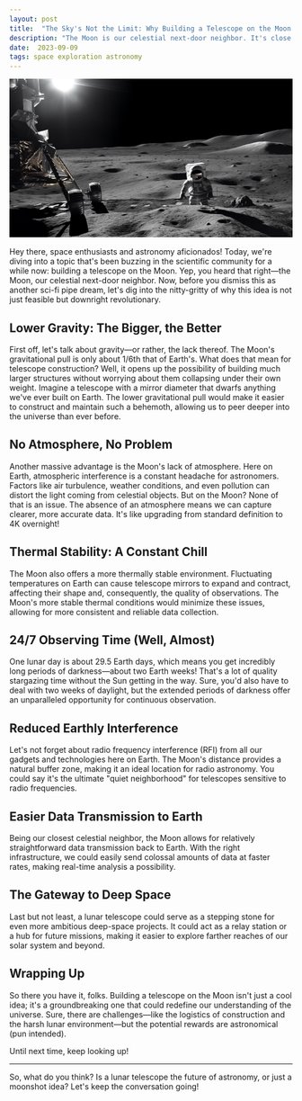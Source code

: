 ```yaml
---
layout: post
title:  "The Sky's Not the Limit: Why Building a Telescope on the Moon is a Game-Changer"
description: "The Moon is our celestial next-door neighbor. It's close enough to be accessible but far enough to offer a unique vantage point for observing the universe. Building a telescope on the Moon would open up a whole new world of possibilities for astronomy. In this blog post, we'll explore the advantages of a lunar telescope and why it could be the future of space exploration."
date:  2023-09-09
tags: space exploration astronomy
---
```


![A view of the Moon](/assets/moon-telescope.png)

Hey there, space enthusiasts and astronomy aficionados! Today, we're diving into a topic that's been buzzing in the scientific community for a while now: building a telescope on the Moon. Yep, you heard that right—the Moon, our celestial next-door neighbor. Now, before you dismiss this as another sci-fi pipe dream, let's dig into the nitty-gritty of why this idea is not just feasible but downright revolutionary.

## Lower Gravity: The Bigger, the Better

First off, let's talk about gravity—or rather, the lack thereof. The Moon's gravitational pull is only about 1/6th that of Earth's. What does that mean for telescope construction? Well, it opens up the possibility of building much larger structures without worrying about them collapsing under their own weight. Imagine a telescope with a mirror diameter that dwarfs anything we've ever built on Earth. The lower gravitational pull would make it easier to construct and maintain such a behemoth, allowing us to peer deeper into the universe than ever before.

## No Atmosphere, No Problem

Another massive advantage is the Moon's lack of atmosphere. Here on Earth, atmospheric interference is a constant headache for astronomers. Factors like air turbulence, weather conditions, and even pollution can distort the light coming from celestial objects. But on the Moon? None of that is an issue. The absence of an atmosphere means we can capture clearer, more accurate data. It's like upgrading from standard definition to 4K overnight!

## Thermal Stability: A Constant Chill

The Moon also offers a more thermally stable environment. Fluctuating temperatures on Earth can cause telescope mirrors to expand and contract, affecting their shape and, consequently, the quality of observations. The Moon's more stable thermal conditions would minimize these issues, allowing for more consistent and reliable data collection.

## 24/7 Observing Time (Well, Almost)

One lunar day is about 29.5 Earth days, which means you get incredibly long periods of darkness—about two Earth weeks! That's a lot of quality stargazing time without the Sun getting in the way. Sure, you'd also have to deal with two weeks of daylight, but the extended periods of darkness offer an unparalleled opportunity for continuous observation.

## Reduced Earthly Interference

Let's not forget about radio frequency interference (RFI) from all our gadgets and technologies here on Earth. The Moon's distance provides a natural buffer zone, making it an ideal location for radio astronomy. You could say it's the ultimate "quiet neighborhood" for telescopes sensitive to radio frequencies.

## Easier Data Transmission to Earth

Being our closest celestial neighbor, the Moon allows for relatively straightforward data transmission back to Earth. With the right infrastructure, we could easily send colossal amounts of data at faster rates, making real-time analysis a possibility.

## The Gateway to Deep Space

Last but not least, a lunar telescope could serve as a stepping stone for even more ambitious deep-space projects. It could act as a relay station or a hub for future missions, making it easier to explore farther reaches of our solar system and beyond.

## Wrapping Up

So there you have it, folks. Building a telescope on the Moon isn't just a cool idea; it's a groundbreaking one that could redefine our understanding of the universe. Sure, there are challenges—like the logistics of construction and the harsh lunar environment—but the potential rewards are astronomical (pun intended).

Until next time, keep looking up!

---

So, what do you think? Is a lunar telescope the future of astronomy, or just a moonshot idea? Let's keep the conversation going!
